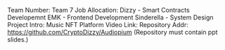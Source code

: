 Team Number: Team 7
Job Allocation: 
Dizzy - Smart Contracts Developemnt
EMK - Frontend Development
Sinderella - System Design
Project Intro: Music NFT Platform
Video Link:
Repository Addr: https://github.com/CryptoDizzy/Audiopium
(Repository must contain ppt slides.)